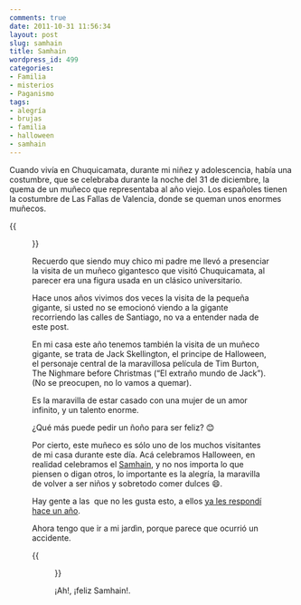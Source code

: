 ```yaml
---
comments: true
date: 2011-10-31 11:56:34
layout: post
slug: samhain
title: Samhain
wordpress_id: 499
categories:
- Familia
- misterios
- Paganismo
tags:
- alegría
- brujas
- familia
- halloween
- samhain
---
```


Cuando vivía en Chuquicamata, durante mi niñez y adolescencia, había una costumbre, que se celebraba durante la noche del 31 de diciembre, la quema de un muñeco que representaba al año viejo. Los españoles tienen la costumbre de Las Fallas de Valencia, donde se queman unos enormes muñecos.

{{<figure src="/images/2011/10/jack.jpg" caption="Nuestro Jack Skellington">}}

Recuerdo que siendo muy chico mi padre me llevó a presenciar la visita de un muñeco gigantesco que visitó Chuquicamata, al parecer era una figura usada en un clásico universitario.

Hace unos años vivimos dos veces la visita de la pequeña gigante, si usted no se emocionó viendo a la gigante recorriendo las calles de Santiago, no va a entender nada de este post.



En mi casa este año tenemos también la visita de un muñeco gigante, se trata de Jack Skellington, el principe de Halloween, el personaje central de la maravillosa película de Tim Burton, The Nighmare before Christmas (“El extraño mundo de Jack”). (No se preocupen, no lo vamos a quemar).

Es la maravilla de estar casado con una mujer de un amor infinito, y un talento enorme.

¿Qué más puede pedir un ñoño para ser feliz?  :blush:

Por cierto, este muñeco es sólo uno de los muchos visitantes de mi casa durante este día. Acá celebramos Halloween, en realidad celebramos el [Samhain](http://es.wikipedia.org/wiki/Samhain), y no nos importa lo que piensen o digan otros, lo importante es la alegría, la maravilla de volver a ser niños y sobretodo comer dulces :smile:.

Hay gente a las  que no les gusta esto, a ellos [ya les respondí hace un año](http://www.akarru.com/blog/2010/10/halloween/).



Ahora tengo que ir a mi jardìn, porque parece que ocurrió un accidente.



{{<figure caption="Una bruja chocó en mi jardín" src="/images/2011/10/bruja_thumb.jpg">}}

¡Ah!, ¡feliz Samhain!.
